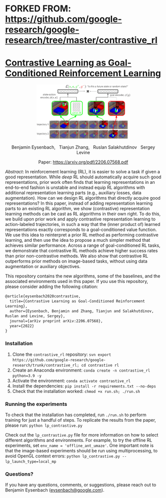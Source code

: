 # FORKED FROM: https://github.com/google-research/google-research/tree/master/contrastive_rl

# [Contrastive Learning as Goal-Conditioned Reinforcement Learning](https://arxiv.org/pdf/2206.07568.pdf)
<p align="center"><img src="contrastive_rl.png" width=60%></p>

<p align="center"> Benjamin Eysenbach, &nbsp; Tianjun Zhang, &nbsp; Ruslan Salakhutdinov &nbsp; Sergey Levine</p>
<p align="center">
   Paper: <a href="https://arxiv.org/pdf/2206.07568.pdf">https://arxiv.org/pdf/2206.07568.pdf</a>
</p>

*Abstract*: In reinforcement learning (RL), it is easier to solve a task if given a good representation. While _deep_ RL should automatically acquire such good representations, prior work often finds that learning representations in an end-to-end fashion is unstable and instead equip RL algorithms with additional representation learning parts (e.g., auxiliary losses, data augmentation). How can we design RL algorithms that directly acquire good representations? In this paper, instead of adding representation learning parts to an existing RL algorithm, we show (contrastive) representation learning methods can be cast as RL algorithms in their own right. To do this, we build upon prior work and apply contrastive representation learning to action-labeled trajectories, in such a way that the (inner product of) learned representations exactly corresponds to a goal-conditioned value function. We use this idea to reinterpret a prior RL method as performing contrastive learning, and then use the idea to propose a much simpler method that achieves similar performance. Across a range of goal-conditioned RL tasks, we demonstrate that contrastive RL methods achieve higher success rates than prior non-contrastive methods. We also show that contrastive RL outperforms prior methods on image-based tasks, without using data augmentation or auxiliary objectives.

This repository contains the new algorithms, some of the baselines, and the associated environments used in this paper. If you use this repository, please consider adding the following citation:

```
@article{eysenbach2020contrastive,
  title={Contrastive Learning as Goal-Conditioned Reinforcement Learning},
  author={Eysenbach, Benjamin and Zhang, Tianjun and Salakhutdinov, Ruslan and Levine, Sergey},
  journal={arXiv preprint arXiv:2206.07568},
  year={2022}
}
```

### Installation

1. Clone the `contrastive_rl` repository: `svn export https://github.com/google-research/google-research/trunk/contrastive_rl; cd contrastive rl`
2. Create an Anaconda environment: `conda create -n contrastive_rl python=3.9 -y`
3. Activate the environment: `conda activate contrastive_rl`
4. Install the dependencies: `pip install -r requirements.txt --no-deps`
5. Check that the installation worked: `chmod +x run.sh; ./run.sh`

### Running the experiments

To check that the installation has completed, run `./run.sh` to perform training for just a handful of steps. To replicate the results from the paper, please run:
```python lp_contrastive.py```

Check out the `lp_contrastive.py` file for more information on how to select different algorithms and environments. For example, to try the offline RL experiments, set `env_name = 'offline_ant_umaze'`. One important note is that the image-based experiments should be run using multiprocessing, to avoid OpenGL context errors:
```python lp_contrastive.py --lp_launch_type=local_mp```


### Questions?
If you have any questions, comments, or suggestions, please reach out to Benjamin Eysenbach (eysenbach@google.com).

